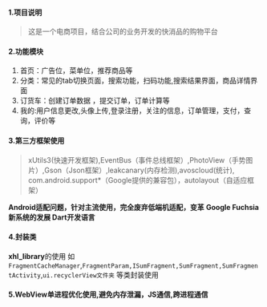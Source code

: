 #### 1.项目说明
> 这是一个电商项目，结合公司的业务开发的快消品的购物平台

#### 2.功能模块

1. 首页：广告位，菜单位，推荐商品等
2. 分类：常见的tab切换页面，搜索功能，扫码功能,搜索结果界面，商品详情界面    
3. 订货车：创建订单数据 ，提交订单，订单计算等
4. 我的:用户信息更改,头像上传,登录注册，关注的信息，订单管理，支付，查询，评价等

#### 3.第三方框架使用
>   xUtils3(快速开发框架),EventBus（事件总线框架）,PhotoView（手势图片）,Gson（Json框架）,leakcanary(内存检测),avoscloud(统计),
    com.android.support*（Google提供的兼容包），autolayout（自适应框架）
       
**Android适配问题，针对主流使用，完全废弃低端机适配，变革**
**Google Fuchsia新系统的发展 Dart开发语言**

#### 4.封装类
**xhl_library**的使用
如 `FragmentCacheManager`,`FragmentParam,ISumFragment,SumFragment,SumFragmentActivity`,`ui.recyclerView文件夹` 等类封装使用


#### 5.WebView单进程优化使用,避免内存泄漏，JS通信,跨进程通信


